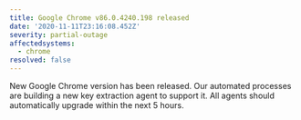 ```yaml
---
title: Google Chrome v86.0.4240.198 released
date: '2020-11-11T23:16:08.452Z'
severity: partial-outage
affectedsystems:
  - chrome
resolved: false
---
```

New Google Chrome version has been released. Our automated processes are building a new key extraction agent to support it. All agents should automatically upgrade within the next 5 hours.

<!--- language code: en -->
